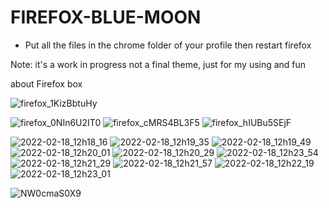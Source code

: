 # FIREFOX-BLUE-MOON


- Put all the files in the chrome folder of your profile then restart firefox

Note: it's a work in progress not a final theme, just for my using and fun


about Firefox box

![firefox_1KizBbtuHy](https://user-images.githubusercontent.com/40931468/154449012-f5b0ee16-117d-45be-9314-b44b8a460825.gif)

![firefox_0NIn6U2IT0](https://user-images.githubusercontent.com/40931468/154449746-d4c5271b-4e10-483b-a4d2-0fdfc8503fdd.gif)
![firefox_cMRS4BL3F5](https://user-images.githubusercontent.com/40931468/154450078-32d7428b-eb1f-4db2-914f-f0df9b605cd8.gif)
![firefox_hIUBu5SEjF](https://user-images.githubusercontent.com/40931468/154450639-aa368cbf-efc2-4da2-b2c7-65631bf8150d.gif)

![2022-02-18_12h18_16](https://user-images.githubusercontent.com/40931468/154674119-3c010bd8-05c5-4759-a8ef-ee68007e9ca6.png)
![2022-02-18_12h19_35](https://user-images.githubusercontent.com/40931468/154674142-3bb87bea-f5a2-4664-a9ae-82e3ea8f3889.png)
![2022-02-18_12h19_49](https://user-images.githubusercontent.com/40931468/154674185-d8841841-8f80-4f7a-aa2a-86f50d50c83a.png)
![2022-02-18_12h20_01](https://user-images.githubusercontent.com/40931468/154674193-c130e5b9-b200-41ed-8784-ca8461063c70.png)
![2022-02-18_12h20_29](https://user-images.githubusercontent.com/40931468/154674196-129c4d13-ceef-4797-bc0e-b9ba55fede26.png)
![2022-02-18_12h23_54](https://user-images.githubusercontent.com/40931468/154674213-9c4349b9-ac57-44ed-8d29-6a2d1754383d.png)
![2022-02-18_12h21_29](https://user-images.githubusercontent.com/40931468/154674227-d29116bf-83f9-42f1-b641-a3bdcbd481ab.png)
![2022-02-18_12h21_57](https://user-images.githubusercontent.com/40931468/154674234-1b9e5987-8556-4345-b269-b04eb47b2ab0.png)
![2022-02-18_12h22_19](https://user-images.githubusercontent.com/40931468/154674245-ef8f7389-d7e6-4583-947e-c9c6607ec339.png)
![2022-02-18_12h23_01](https://user-images.githubusercontent.com/40931468/154674266-7714e916-3b7f-4e84-a577-e330e8daaa36.png)



![NW0cmaS0X9](https://user-images.githubusercontent.com/40931468/154704526-bd006d61-9787-46d7-8bf5-ba99716c7e8a.gif)


          
          





      
      

  


